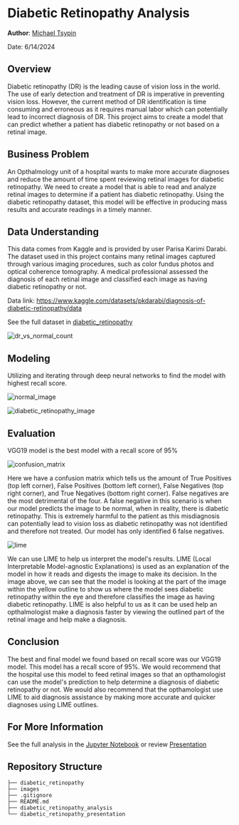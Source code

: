 # Diabetic Retinopathy Analysis

**Author**: [Michael Tsypin](email:mtsypin9@yahoo.com)

Date: 6/14/2024

## Overview

Diabetic retinopathy (DR) is the leading cause of vision loss in the world. The use of early detection and treatment of DR is imperative in preventing vision loss. However, the current method of DR identification is time consuming and erroneous as it requires manual labor which can potentially lead to incorrect diagnosis of DR. This project aims to create a model that can predict whether a patient has diabetic retinopathy or not based on a retinal image.

## Business Problem

An Opthalmology unit of a hospital wants to make more accurate diagnoses and reduce the amount of time spent reviewing retinal images for diabetic retinopathy. We need to create a model that is able to read and analyze retinal images to determine if a patient has diabetic retinopathy. Using the diabetic retinopathy dataset, this model will be effective in producing mass results and accurate readings in a timely manner.

## Data Understanding

This data comes from Kaggle and is provided by user Parisa Karimi Darabi. The dataset used in this project contains many retinal images captured through various imaging procedures, such as color fundus photos and optical coherence tomography. A medical professional assessed the diagnosis of each retinal image and classified each image as having diabetic retinopathy or not.

Data link: https://www.kaggle.com/datasets/pkdarabi/diagnosis-of-diabetic-retinopathy/data

See the full dataset in [diabetic_retinopathy](diabetic_retinopathy) 

![dr_vs_normal_count](images/dr_vs_normal_count.png)

## Modeling

Utilizing and iterating through deep neural networks to find the model with highest recall score.

![normal_image](images/normal_image.png)

![diabetic_retinopathy_image](images/diabetic_retinopathy_image.png)

## Evaluation

VGG19 model is the best model with a recall score of 95%

![confusion_matrix](images/confusion_matrix.png)

Here we have a confusion matrix which tells us the amount of True Positives (top left corner), False Positives (bottom left corner), False Negatives (top right corner), and True Negatives (bottom right corner). False negatives are the most detrimental of the four. A false negative in this scenario is when our model predicts the image to be normal, when in reality, there is diabetic retinopathy. This is extremely harmful to the patient as this misdiagnosis can potentially lead to vision loss as diabetic retinopathy was not identified and therefore not treated. Our model has only identified 6 false negatives.

![lime](images/lime.png)

We can use LIME to help us interpret the model's results. LIME (Local Interpretable Model-agnostic Explanations) is used as an explanation of the model in how it reads and digests the image to make its decision. In the image above, we can see that the model is looking at the part of the image within the yellow outline to show us where the model sees diabetic retinopathy within the eye and therefore classifies the image as having diabetic retinopathy. LIME is also helpful to us as it can be used help an opthalmologist make a diagnosis faster by viewing the outlined part of the retinal image and help make a diagnosis.

## Conclusion

The best and final model we found based on recall score was our VGG19 model. This model has a recall score of 95%. We would recommend that the hospital use this model to feed retinal images so that an opthamologist can use the model's prediction to help determine a diagnosis of diabetic retinopathy or not. We would also recommend that the opthamologist use LIME to aid diagnosis assistance by making more accurate and quicker diagnoses using LIME outlines.

## For More Information

See the full analysis in the [Jupyter Notebook](diabetic_retinopathy_analysis.ipynb) or review [Presentation](chest_xray_presentation.pdf)

## Repository Structure

```
├── diabetic_retinopathy
├── images
├── .gitignore
├── README.md
├── diabetic_retinopathy_analysis
└── diabetic_retinopathy_presentation
```
